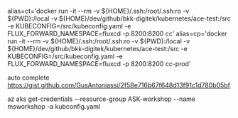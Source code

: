 alias=ct='docker run -it --rm -v ${HOME}/.ssh:/root/.ssh:ro -v ${PWD}:/local -v ${HOME}/dev/github/bkk-digitek/kubernetes/ace-test:/src -e KUBECONFIG=/src/kubeconfig.yaml -e FLUX_FORWARD_NAMESPACE=fluxcd -p 8200:8200 cc'
alias=cp='docker run -it --rm -v ${HOME}/.ssh:/root/.ssh:ro -v ${PWD}:/local -v ${HOME}/dev/github/bkk-digitek/kubernetes/ace-test:/src -e KUBECONFIG=/src/kubeconfig.yaml -e FLUX_FORWARD_NAMESPACE=fluxcd -p 8200:8200 cc-prod'

auto complete 
https://gist.github.com/GusAntoniassi/2f58e716b67f648d13f91c1d780b05bf



az aks get-credentials --resource-group ASK-workshop --name msworkshop -a kubconfig.yaml
